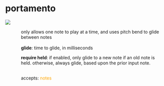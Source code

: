 
<a name=portamento></a><br>
# <b>portamento</b>
<img src="https://www.bespokesynth.com/docs/screenshots/portamento.png"><br>
<div style="display:inline-block;margin-left:50px;">
only allows one note to play at a time, and uses pitch bend to glide between notes<br/><br/>
<b>glide</b>: time to glide, in milliseconds<br>

<b>require held</b>: if enabled, only glide to a new note if an old note is held. otherwise, always glide, based upon the prior input note.<br>

<br>accepts: <font color=orange>notes</font> <br></div>
